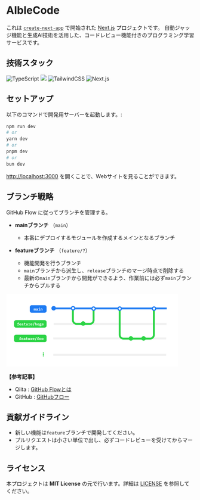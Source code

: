 # AIbleCode

これは [`create-next-app`](https://nextjs.org/docs/app/api-reference/cli/create-next-app) で開始された [Next.js](https://nextjs.org) プロジェクトです。
自動ジャッジ機能と生成AI技術を活用した、コードレビュー機能付きのプログラミング学習サービスです。

## 技術スタック

<p style="display: inline">
    <img src="https://img.shields.io/badge/TypeScript-gray?logo=typescript" alt="TypeScript"/>
    <img src="https://img.shields.io/badge/React-gray?logo=react">
    <img src="https://img.shields.io/badge/TailwindCSS-gray?logo=tailwindcss" alt="TailwindCSS"/>
    <img src="https://img.shields.io/badge/Next.js-gray?logo=nextdotjs" alt="Next.js"/>
</p>


## セットアップ

以下のコマンドで開発用サーバーを起動します。:

```bash
npm run dev
# or
yarn dev
# or
pnpm dev
# or
bun dev
```

[http://localhost:3000](http://localhost:3000) を開くことで、Webサイトを見ることができます。

## ブランチ戦略
GitHub Flow に従ってブランチを管理する。

- **mainブランチ** （`main`）
  - 本番にデプロイするモジュールを作成するメインとなるブランチ

- **featureブランチ** （`feature/?`） 
  - 機能開発を行うブランチ
  - `main`ブランチから派生し、`release`ブランチのマージ時点で削除する
  - 最新の`main`ブランチから開発ができるよう、作業前には必ず`main`ブランチからプルする

<img src="docs/images/branch-strategy.png">

**【参考記事】**
- Qiita : [GitHub Flowとは](https://qiita.com/tatane616/items/aec00cdc1b659761cf88)
- GitHub : [GitHubフロー](https://docs.github.com/ja/get-started/using-github/github-flow)

## 貢献ガイドライン

- 新しい機能は`feature`ブランチで開発してください。
- プルリクエストは小さい単位で出し、必ずコードレビューを受けてからマージします。

## ライセンス

本プロジェクトは **MIT License** の元で行います。詳細は [LICENSE](LICENSE) を参照してください。

